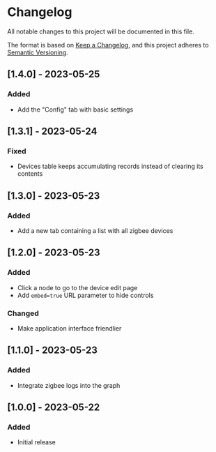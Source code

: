 # Changelog

All notable changes to this project will be documented in this file.

The format is based on [Keep a Changelog](https://keepachangelog.com/en/1.0.0/),
and this project adheres to [Semantic Versioning](https://semver.org/spec/v2.0.0.html).

## [1.4.0] - 2023-05-25

### Added
- Add the "Config" tab with basic settings

## [1.3.1] - 2023-05-24

### Fixed
- Devices table keeps accumulating records instead of clearing its contents


## [1.3.0] - 2023-05-23

### Added
- Add a new tab containing a list with all zigbee devices

## [1.2.0] - 2023-05-23

### Added
- Click a node to go to the device edit page
- Add `embed=true` URL parameter to hide controls

### Changed
- Make application interface friendlier

## [1.1.0] - 2023-05-23

### Added
- Integrate zigbee logs into the graph

## [1.0.0] - 2023-05-22

### Added
- Initial release
